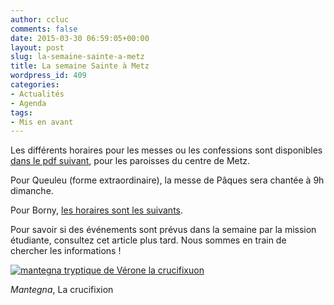 ```yaml
---
author: ccluc
comments: false
date: 2015-03-30 06:59:05+00:00
layout: post
slug: la-semaine-sainte-a-metz
title: La semaine Sainte à Metz
wordpress_id: 409
categories:
- Actualités
- Agenda
tags:
- Mis en avant
---
```


Les différents horaires pour les messes ou les confessions sont disponibles [dans le pdf suivant](https://cccroixmetz.files.wordpress.com/2015/03/chretiens-dans-la-ville-2015.pdf), pour les paroisses du centre de Metz.

Pour Queuleu (forme extraordinaire), la messe de Pâques sera chantée à 9h dimanche.

Pour Borny, [les horaires sont les suivants](https://sites.google.com/site/stpaulestmessin/home/horaires-des-messes-du-trimestre).

Pour savoir si des événements sont prévus dans la semaine par la mission étudiante, consultez cet article plus tard. Nous sommes en train de chercher les informations !

[![mantegna tryptique de Vérone la crucifixuon](https://cccroixmetz.files.wordpress.com/2015/03/mantegna-tryptique-de-vc3a9rone-la-crucifixuon.jpg?w=300)](https://cccroixmetz.files.wordpress.com/2015/03/mantegna-tryptique-de-vc3a9rone-la-crucifixuon.jpg)

_Mantegna_, La crucifixion
